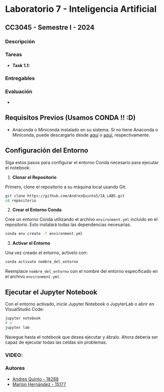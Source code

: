 
# Laboratorio 7 - Inteligencia Artificial
## CC3045 - Semestre I - 2024

### Descripción


### Tareas
- **Task 1.1:**

### Entregables


### Evaluación
- 

## Requisitos Previos (Usamos CONDA !! :D)

- Anaconda o Miniconda instalado en su sistema. Si no tiene Anaconda o Miniconda, puede descargarlo desde [aquí](https://www.anaconda.com/products/individual) o [aquí](https://docs.conda.io/en/latest/miniconda.html), respectivamente.

## Configuración del Entorno

Siga estos pasos para configurar el entorno Conda necesario para ejecutar el notebook:

1. **Clonar el Repositorio**

Primero, clone el repositorio a su máquina local usando Git:

```bash
git clone https://github.com/AndresQuinto5/IA_LAB5.git
cd repositorio
```

2. **Crear el Entorno Conda**

Cree un entorno Conda utilizando el archivo `environment.yml` incluido en el repositorio. Esto instalará todas las dependencias necesarias.

```bash
conda env create -f environment.yml
```

3. **Activar el Entorno**

Una vez creado el entorno, actívelo con:

```bash
conda activate nombre_del_entorno
```

Reemplace `nombre_del_entorno` con el nombre del entorno especificado en el archivo `environment.yml`.

## Ejecutar el Jupyter Notebook

Con el entorno activado, inicie Jupyter Notebook o JupyterLab o abrir en VisualStudio Code:

```bash
jupyter notebook
# o
jupyter lab
```

Navegue hasta el notebook que desea ejecutar y ábralo. Ahora debería ser capaz de ejecutar todas las celdas sin problemas.

### VIDEO:


### Autores
- [Andres Quinto - 18288](https://github.com/AndresQuinto5)
- [Marlon Hernández - 15177](https://github.com/ivanhez)
